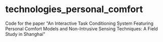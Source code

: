 # technologies_personal_comfort
Code for the paper "An Interactive Task Conditioning System Featuring Personal Comfort Models and Non-Intrusive Sensing Techniques: 
A Field Study in Shanghai"
